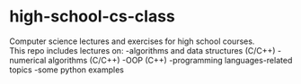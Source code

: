 # high-school-cs-class

Computer science lectures and exercises for high school courses. \
This repo includes lectures on:
    -algorithms and data structures (C/C++)
    -numerical algorithms (C/C++)
    -OOP (C++)
    -programming languages-related topics
    -some python examples
